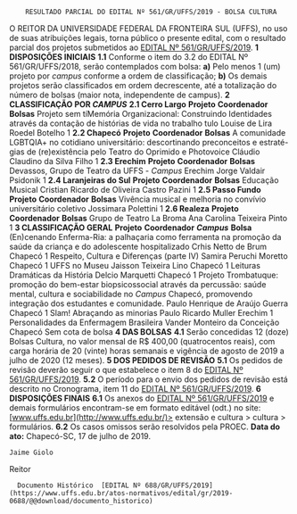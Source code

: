         RESULTADO PARCIAL DO EDITAL Nº 561/GR/UFFS/2019 - BOLSA CULTURA  

 O REITOR DA UNIVERSIDADE FEDERAL DA FRONTEIRA SUL (UFFS), no uso de suas atribuições legais, torna público o presente edital, com o resultado parcial dos projetos submetidos ao [EDITAL Nº 561/GR/UFFS/2019](https://www.uffs.edu.br/atos-normativos/edital/gr/2019-0561).  **1 DISPOSIÇÕES INICIAIS** **1.1**  Conforme o item do 3.2 do EDITAL Nº 561/GR/UFFS/2018, serão contemplados com bolsa: **a)**  Pelo menos 1 (um) projeto por *campus*  conforme a ordem de classificação; **b)**  Os demais projetos serão classificados em ordem decrescente, até a totalização do número de bolsas (maior nota, independente de campus).  **2 CLASSIFICAÇÃO POR *CAMPUS***  **2.1 Cerro Largo**     **Projeto**   **Coordenador**   **Bolsas**     Projeto sem tíMemória Organizacional: Construindo Identidades através da contação de histórias de vida no trabalho tulo   Louise de Lira Roedel Botelho   1     **2.2 Chapecó**     **Projeto**   **Coordenador**   **Bolsas**     A comunidade LGBTQIA+ no cotidiano universitário: descortinando preconceitos e estraté-gias de (re)existência pelo Teatro do Oprimido e Photovoice   Cláudio Claudino da Silva Filho   1     **2.3 Erechim**     **Projeto**   **Coordenador**   **Bolsas**     Devassos, Grupo de Teatro da UFFS - *Campus*  Erechim   Jorge Valdair Psidonik   1     **2.4 Laranjeiras do Sul**     **Projeto**   **Coordenador**   **Bolsas**     Educação Musical   Cristian Ricardo de Oliveira Castro Pazini   1     **2.5 Passo Fundo**     **Projeto**   **Coordenador**   **Bolsas**     Vivência musical e melhoria no convívio universitário coletivo   Jossimara Polettini   1     **2.6 Realeza**     **Projeto**   **Coordenador**   **Bolsas**     Grupo de Teatro La Broma   Ana Carolina Teixeira Pinto   1      **3 CLASSIFICAÇÃO GERAL**     **Projeto**   **Coordenador**    ***Campus***    **Bolsa**     (En)cenando Enferma-Ria: a palhaçaria como ferramenta na promoção da saúde da criança e do adolescente hospitalizado   Crhis Netto de Brum   Chapecó   1     Respeito, Cultura e Diferenças (parte IV)   Samira Peruchi Moretto   Chapecó   1     UFFS no Museu   Jaisson Teixeira Lino   Chapecó   1     Leituras Dramáticas da História   Delcio Marquetti   Chapecó   1     Projeto Trombatuque: promoção do bem-estar biopsicossocial através da percussão: saúde mental, cultura e sociabilidade no *Campus*  Chapecó, promovendo integração dos estudantes e comunidade.   Paulo Henrique de Araújo Guerra   Chapecó   1     Slam! Abraçando as minorias   Paulo Ricardo Muller   Erechim   1     Personalidades da Enfermagem Brasileira   Vander Monteiro da Conceição   Chapecó   Sem cota de bolsa      **4 DAS BOLSAS** **4.1**  Serão concedidas 12 (doze) Bolsas Cultura, no valor mensal de R$ 400,00 (quatrocentos reais), com carga horária de 20 (vinte) horas semanais e vigência de agosto de 2019 a julho de 2020 (12 meses).  **5 DOS PEDIDOS DE REVISÃO** **5.1**  Os pedidos de revisão deverão seguir o que estabelece o item 8 do [EDITAL Nº 561/GR/UFFS/2019](https://www.uffs.edu.br/atos-normativos/edital/gr/2019-0561). **5.2**  O período para o envio dos pedidos de revisão está descrito no Cronograma, item 11 do [EDITAL Nº 561/GR/UFFS/2019](https://www.uffs.edu.br/atos-normativos/edital/gr/2019-0561).  **6 DISPOSIÇÕES FINAIS** **6.1**  Os anexos do [EDITAL Nº 561/GR/UFFS/2019](https://www.uffs.edu.br/atos-normativos/edital/gr/2019-0561) e demais formulários encontram-se em formato editável (odt.) no site: [www.uffs.edu.br](http://www.uffs.edu.br/)> extensão e cultura > cultura > formulários. **6.2**  Os casos omissos serão resolvidos pela PROEC.        **Data do ato:** Chapecó-SC, 17 de julho de 2019.   
 

    Jaime Giolo   
 Reitor 

      Documento Histórico  [EDITAL Nº 688/GR/UFFS/2019](https://www.uffs.edu.br/atos-normativos/edital/gr/2019-0688/@@download/documento_historico)     
      
